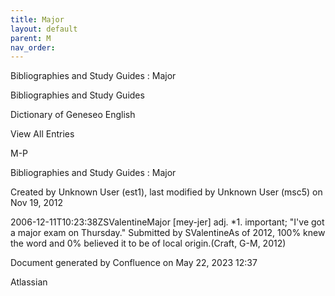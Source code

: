 ```yaml
---
title: Major
layout: default
parent: M
nav_order:
---
```


Bibliographies and Study Guides : Major

Bibliographies and Study Guides

Dictionary of Geneseo English

View All Entries

M-P

Bibliographies and Study Guides : Major

Created by  Unknown User (est1), last modified by  Unknown User (msc5) on Nov 19, 2012

2006-12-11T10:23:38ZSValentineMajor [mey-jer] adj. *1. important; &quot;I've got a major exam on Thursday.&quot; Submitted by SValentineAs of 2012, 100% knew the word and 0% believed it to be of local origin.(Craft, G-M, 2012)

Document generated by Confluence on May 22, 2023 12:37

Atlassian
